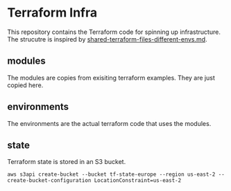 # Terraform Infra

This repository contains the Terraform code for spinning up infrastructure.
The strucutre is inspired by [shared-terraform-files-different-envs.md](https://gist.github.com/jasonrogena/95b501bf665555831f052a60a246b4ce).

## modules

The modules are copies from exisiting terraform examples. They are just copied here.

## environments

The environments are the actual terraform code that uses the modules.


## state

Terraform state is stored in an S3 bucket.

```
aws s3api create-bucket --bucket tf-state-europe --region us-east-2 --create-bucket-configuration LocationConstraint=us-east-2
```